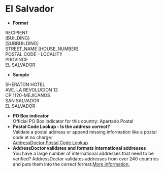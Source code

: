 El Salvador
===========

- **Format**

RECIPIENT  
[BUILDING]  
[SUBBUILDING]  
STREET_NAME [HOUSE_NUMBER]  
POSTAL CODE - LOCALITY  
PROVINCE  
EL SALVADOR
- **Sample**

SHERATON HOTEL  
AVE. LA REVOLUCION 13  
CP 1120-MEJICANOS  
SAN SALVADOR  
EL SALVADOR
- **PO Box indicator**  
Official PO Box indicator for this country: Apartado Postal
- **Postal Code Lookup - Is the address correct?**  
Validate a postal address or append missing information like a postal code at no charge:  
[AddressDoctor Postal Code Lookup](http://lookup.addressdoctor.com/lookup/default.aspx?lang=en&country=SLV)
- **AddressDoctor validates and formats international addresses**  
You have a large number of international addresses that need to be verified? AddressDoctor validates addresses from over 240 countries and puts them into the correct format:[More information.](index.php?id=31&L=1)